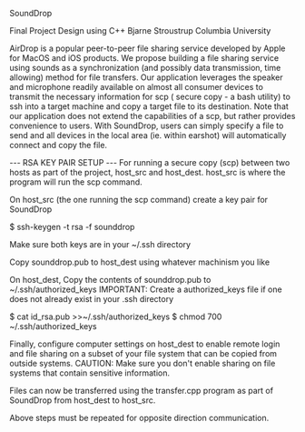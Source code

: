 SoundDrop

Final Project
Design using C++
Bjarne Stroustrup
Columbia University

AirDrop is a popular peer-to-peer file sharing service developed by Apple for MacOS 
and iOS products.  We propose building a file sharing service using sounds as a 
synchronization (and possibly data transmission, time allowing) method for file 
transfers.  Our application leverages the speaker and microphone readily available 
on almost all consumer devices to transmit the necessary information for scp (
secure copy - a bash utility) to ssh into a target machine and copy a target file 
to its destination.  Note that our application does not extend the capabilities of 
a scp, but rather provides convenience to users.  With SoundDrop, users can simply 
specify a file to send and all devices in the local area (ie. within earshot) will 
automatically connect and copy the file.


--- RSA KEY PAIR SETUP ---
For running a secure copy (scp) between two hosts as part of the project, 
host_src and host_dest.
host_src is where the program will run the scp command.

On host_src (the one running the scp command) create a key pair for SoundDrop

$ ssh-keygen -t rsa -f sounddrop

Make sure both keys are in your ~/.ssh directory

Copy sounddrop.pub to host_dest using whatever machinism you like

On host_dest,
Copy the contents of sounddrop.pub to ~/.ssh/authorized_keys
IMPORTANT: Create a authorized_keys file if one does not already exist in your .ssh 
directory

$ cat id_rsa.pub >>~/.ssh/authorized_keys
$ chmod 700 ~/.ssh/authorized_keys

Finally, configure computer settings on host_dest to enable remote login and file 
sharing on a subset of your file system that can be copied from outside systems.
CAUTION: Make sure you don't enable sharing on file systems that contain sensitive 
information.

Files can now be transferred using the transfer.cpp program as part of SoundDrop
from host_dest to host_src. 

Above steps must be repeated for opposite direction communication.
